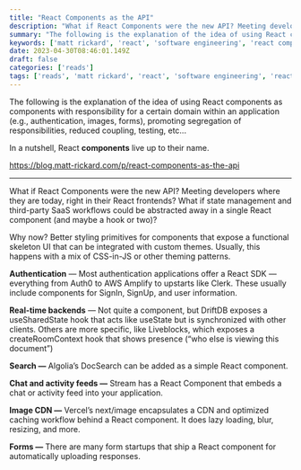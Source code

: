 ```yaml
---
title: "React Components as the API"
description: "What if React Components were the new API? Meeting developers where they are today, right in their React frontends? What if state management and third-party SaaS workflows could be abstracted away in a single React component (and maybe a hook or two)?"
summary: "The following is the explanation of the idea of using React components as components with responsibility for a certain domain within an application (e.g., authentication, images, forms), promoting segregation of responsibilities, reduced coupling, testing, etc..."
keywords: ['matt rickard', 'react', 'software engineering', 'react components']
date: 2023-04-30T08:46:01.149Z
draft: false
categories: ['reads']
tags: ['reads', 'matt rickard', 'react', 'software engineering', 'react components']
---
```


The following is the explanation of the idea of using React components as components with responsibility for a certain domain within an application (e.g., authentication, images, forms), promoting segregation of responsibilities, reduced coupling, testing, etc...

In a nutshell, React **components** live up to their name.

https://blog.matt-rickard.com/p/react-components-as-the-api

---

What if React Components were the new API? Meeting developers where they are today, right in their React frontends? What if state management and third-party SaaS workflows could be abstracted away in a single React component (and maybe a hook or two)?

Why now? Better styling primitives for components that expose a functional skeleton UI that can be integrated with custom themes. Usually, this happens with a mix of CSS-in-JS or other theming patterns. 

**Authentication** — Most authentication applications offer a React SDK — everything from Auth0 to AWS Amplify to upstarts like Clerk. These usually include components for SignIn, SignUp, and user information.

**Real-time backends** — Not quite a component, but DriftDB exposes a useSharedState hook that acts like useState but is synchronized with other clients. Others are more specific, like Liveblocks, which exposes a createRoomContext hook that shows presence (“who else is viewing this document”)

**Search —** Algolia’s DocSearch can be added as a simple React component. 

**Chat and activity feeds —** Stream has a React Component that embeds a chat or activity feed into your application. 

**Image CDN —** Vercel’s next/image encapsulates a CDN and optimized caching workflow behind a React component. It does lazy loading, blur, resizing, and more.

**Forms —** There are many form startups that ship a React component for automatically uploading responses.